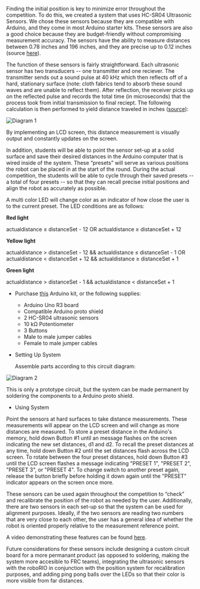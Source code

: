 Finding the initial position is key to minimize error throughout the competition. To do this, we created a system that uses HC-SR04 Ultrasonic Sensors. We chose these sensors because they are compatible with Arduino, and they come in most Arduino starter kits. These sensors are also a good choice because they are budget-friendly without compromising measurement accuracy. The sensors have the ability to measure distances between 0.78 inches and 196 inches, and they are precise up to 0.12 inches (source [here](https://www.amazon.com/Smraza-Ultrasonic-Distance-Mounting-Duemilanove/dp/B01JG09DCK/ref=sr_1_3?dchild=1&keywords=hcsr04+ultrasonic+sensor&qid=1611768243&sr=8-3)).

The function of these sensors is fairly straightforward. Each ultrasonic sensor has two transducers -- one transmitter and one reciever. The transmitter sends out a sound pulse at 40 kHz which then reflects off of a hard, stationary surface (note: cloth fabrics tend to absorb these sound waves and are unable to reflect them). After reflection, the receiver picks up on the reflected pulse and records the total time (in microseconds) that the process took from initial transmission to final reciept. The following calculation is then performed to yield distance traveled in inches ([source](https://lastminuteengineers.com/arduino-sr04-ultrasonic-sensor-tutorial/)):

![Diagram 1](https://i.imgur.com/lByl8aq.jpg)

By implementing an LCD screen, this distance measurement is visually output and constantly updates on the screen.  

In addition, students will be able to point the sensor set-up at a solid surface and save their desired distances in the Arduino computer that is wired inside of the system.  These “presets” will serve as various positions the robot can be placed in at the start of the round. During the actual competition, the students will be able to cycle through their saved presets -- a total of four presets -- so that they can recall precise initial positions and align the robot as accurately as possible. 

A multi color LED will change color as an indicator of how close the user is to the current preset. The LED conditions are as follows:

**Red light**

actualdistance ≤ distanceSet - 12 OR actualdistance ≥ distanceSet + 12

**Yellow light**

actualdistance > distanceSet - 12 && actualdistance ≤ distanceSet - 1 OR actualdistance < distanceSet + 12 && actualdistance ≥ distanceSet + 1

**Green light**

actualdistance > distanceSet - 1 && actualdistance < distanceSet + 1

- Purchase [this](https://www.amazon.com/ELEGOO-Project-Tutorial-Controller-Projects/dp/B01D8KOZF4/ref=sr_1_1_sspa?dchild=1&keywords=Arduino+Kit&qid=1611777868&sr=8-1-spons&psc=1&spLa=ZW5jcnlwdGVkUXVhbGlmaWVyPUEzVVE2TU5ROE9JWEhDJmVuY3J5cHRlZElkPUEwMDM3MDU5MzRMV0NTQ0UyTlNVSiZlbmNyeXB0ZWRBZElkPUExMDAxMzc2M1RTT1dKR0NNR05TQiZ3aWRnZXROYW1lPXNwX2F0ZiZhY3Rpb249Y2xpY2tSZWRpcmVjdCZkb05vdExvZ0NsaWNrPXRydWU=) Arduino kit, or the following supplies:
  - Arduino Uno R3 board
  - Compatible Arduino proto shield
  - 2 HC-SR04 ultrasonic sensors
  - 10 kΩ Potentiometer
  - 3 Buttons
  - Male to male jumper cables
  - Female to male jumper cables

- Setting Up System

  Assemble parts according to this circuit diagram:

![Diagram 2](https://i.imgur.com/Nut4l3B.jpg)

  This is only a prototype circuit, but the system can be made permanent by soldering the components to a Arduino proto shield.

- Using System

Point the sensors at hard surfaces to take distance measurements. These measurements will appear on the LCD screen and will change as more distances are measured. To store a preset distance in the Arduino's memory, hold down Button #1 until an message flashes on the screen indicating the new set distances, d1 and d2. To recall the preset distances at any time, hold down Button #2 until the set distances flash across the LCD screen. To rotate between the four preset distances, hold down Button #3 until the LCD screen flashes a message indicating "PRESET 1", "PRESET 2", "PRESET 3", or "PRESET 4". To change switch to another preset again, release the button briefly before holding it down again until the "PRESET" indicator appears on the screen once more.

These sensors can be used again throughout the competition to “check” and recalibrate the position of the robot as needed by the user. Additionally, there are two sensors in each set-up so that the system can be used for alignment purposes. Ideally, if the two sensors are reading two numbers that are very close to each other, the user has a general idea of whether the robot is oriented properly relative to the measurement reference point.

A video demonstrating these features can be found [here](https://www.youtube.com/watch?v=9ASeUNyned8).

Future considerations for these sensors include designing a custom circuit board for a more permanant product (as opposed to soldering, making the system more accesible to FRC teams), integrating the ultrasonic sensors with the roboRIO in conjunction with the position system for recalibration purposes,
and adding ping pong balls over the LEDs so that their color is more visible from far distances. 
